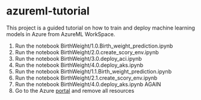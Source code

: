 # azureml-tutorial

This project is a guided tutorial on how to train and deploy machine learning models in Azure from AzureML WorkSpace.
1. Run the notebook BirthWeight/1.0.Birth_weight_prediction.ipynb
2. Run the notebook BirthWeight/2.0.create_scory_env.ipynb
3. Run the notebook BirthWeight/3.0.deploy_aci.ipynb
4. Run the notebook BirthWeight/4.0.deploy_aks.ipynb
5. Run the notebook BirthWeight/1.1.Birth_weight_prediction.ipynb
6. Run the notebook BirthWeight/2.1.create_scory_env.ipynb
7. Run the notebook BirthWeight/4.0.deploy_aks.ipynb AGAIN
8. Go to the Azure [portal](https://portal.azure.com/) and remove all resources 
